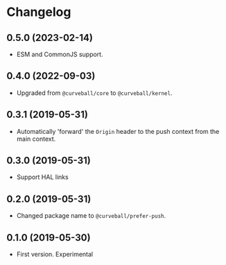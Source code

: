 Changelog
=========

0.5.0 (2023-02-14)
------------------

* ESM and CommonJS support.


0.4.0 (2022-09-03)
------------------

* Upgraded from `@curveball/core` to `@curveball/kernel`.


0.3.1 (2019-05-31)
------------------

* Automatically 'forward' the `Origin` header to the push context from the main
  context.


0.3.0 (2019-05-31)
------------------

* Support HAL links


0.2.0 (2019-05-31)
------------------

* Changed package name to `@curveball/prefer-push`.


0.1.0 (2019-05-30)
------------------

* First version. Experimental
